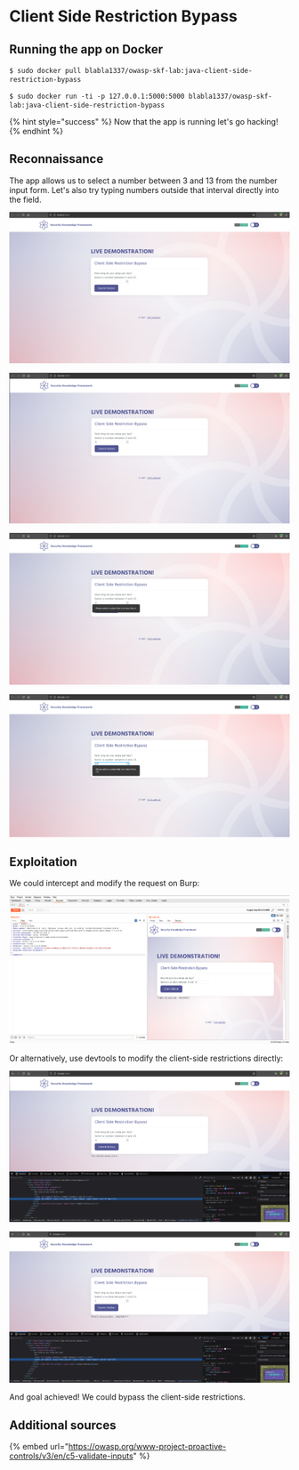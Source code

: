 # Client Side Restriction Bypass

## Running the app on Docker

```
$ sudo docker pull blabla1337/owasp-skf-lab:java-client-side-restriction-bypass
```

```
$ sudo docker run -ti -p 127.0.0.1:5000:5000 blabla1337/owasp-skf-lab:java-client-side-restriction-bypass
```

{% hint style="success" %}
Now that the app is running let's go hacking!
{% endhint %}

## Reconnaissance

The app allows us to select a number between 3 and 13 from the number input form. Let's also try typing numbers outside that interval directly into the field.

![](https://raw.githubusercontent.com/blabla1337/skf-labs/master/.gitbook/assets/python/Client-Side-Restriction-Bypass/1.png)

![](https://raw.githubusercontent.com/blabla1337/skf-labs/master/.gitbook/assets/python/Client-Side-Restriction-Bypass/2.png)

![](https://raw.githubusercontent.com/blabla1337/skf-labs/master/.gitbook/assets/python/Client-Side-Restriction-Bypass/3.png)

![](https://raw.githubusercontent.com/blabla1337/skf-labs/master/.gitbook/assets/python/Client-Side-Restriction-Bypass/4.png)

## Exploitation

We could intercept and modify the request on Burp:

![](https://raw.githubusercontent.com/blabla1337/skf-labs/master/.gitbook/assets/python/Client-Side-Restriction-Bypass/5.png)

Or alternatively, use devtools to modify the client-side restrictions directly:

![](https://raw.githubusercontent.com/blabla1337/skf-labs/master/.gitbook/assets/python/Client-Side-Restriction-Bypass/6.png)

![](https://raw.githubusercontent.com/blabla1337/skf-labs/master/.gitbook/assets/python/Client-Side-Restriction-Bypass/7.png)

And goal achieved! We could bypass the client-side restrictions.

## Additional sources

{% embed url="https://owasp.org/www-project-proactive-controls/v3/en/c5-validate-inputs" %}
